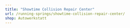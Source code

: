 ```yaml
---
title: "Showtime Collision Repair Center"
url: /running-springs/showtime-collision-repair-center/
shop: Autowerkstatt
---
```


